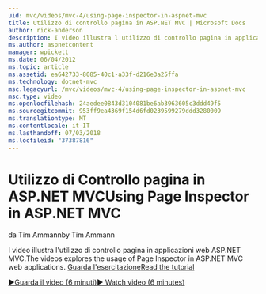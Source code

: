 ```yaml
---
uid: mvc/videos/mvc-4/using-page-inspector-in-aspnet-mvc
title: Utilizzo di controllo pagina in ASP.NET MVC | Microsoft Docs
author: rick-anderson
description: I video illustra l'utilizzo di controllo pagina in applicazioni web ASP.NET MVC. Guarda l'esercitazione
ms.author: aspnetcontent
manager: wpickett
ms.date: 06/04/2012
ms.topic: article
ms.assetid: ea642733-8085-40c1-a33f-d216e3a25ffa
ms.technology: dotnet-mvc
msc.legacyurl: /mvc/videos/mvc-4/using-page-inspector-in-aspnet-mvc
msc.type: video
ms.openlocfilehash: 24aedee0843d3104081be6ab3963605c3ddd49f5
ms.sourcegitcommit: 953ff9ea4369f154d6fd0239599279ddd3280009
ms.translationtype: MT
ms.contentlocale: it-IT
ms.lasthandoff: 07/03/2018
ms.locfileid: "37387816"
---
```

<a name="using-page-inspector-in-aspnet-mvc"></a><span data-ttu-id="afdc4-104">Utilizzo di Controllo pagina in ASP.NET MVC</span><span class="sxs-lookup"><span data-stu-id="afdc4-104">Using Page Inspector in ASP.NET MVC</span></span>
====================
<span data-ttu-id="afdc4-105">da Tim Ammann</span><span class="sxs-lookup"><span data-stu-id="afdc4-105">by Tim Ammann</span></span>

<span data-ttu-id="afdc4-106">I video illustra l'utilizzo di controllo pagina in applicazioni web ASP.NET MVC.</span><span class="sxs-lookup"><span data-stu-id="afdc4-106">The videos explores the usage of Page Inspector in ASP.NET MVC web applications.</span></span> [<span data-ttu-id="afdc4-107">Guarda l'esercitazione</span><span class="sxs-lookup"><span data-stu-id="afdc4-107">Read the tutorial</span></span>](../../overview/views/using-page-inspector-in-aspnet-mvc.md)

[<span data-ttu-id="afdc4-108">&#9654;Guarda il video (6 minuti)</span><span class="sxs-lookup"><span data-stu-id="afdc4-108">&#9654; Watch video (6 minutes)</span></span>](https://channel9.msdn.com/Blogs/ASP-NET-Site-Videos/using-page-inspector-in-aspnet-mvc)
